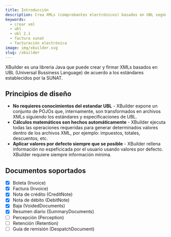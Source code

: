 ```yaml
---
title: Introducción
description: Crea XMLs (comprobantes electrónicos) basados en UBL según lo requerido por la SUNAT
keywords:
  - crear xml
  - ubl
  - ubl 2.1
  - factura sunat
  - facturación electrónica
image: img/xbuilder.svg
slug: /xbuilder
---
```


XBuilder es una libreria Java que puede crear y firmar XMLs basados en UBL (Universal Bussiness Language) de acuerdo a los estándares establecidos por la SUNAT.

## Principios de diseño

- **No requieres conocimientos del estandar UBL** -
  XBuilder expone un conjunto de POJOs que, internamente, son transformados en archivos XMLs siguiendo los estándares y especificaciones de UBL.
- **Cálculos matemáticos son hechos automáticamente** -
  XBuilder ejecuta todas las operaciones requeridas para generar determinados valores dentro de los archivos XML, por ejemplo: impuestos, totales, descuentos, etc.
- **Aplicar valores por defecto siempre que se posible** - XBuilder rellena información no espeficicada por el usuario usando valores por defecto. XBuilder requiere siempre información mínima.

## Documentos soportados

- [x] Boleta (Invoice)
- [x] Factura (Invoice)
- [x] Nota de crédito (CreditNote)
- [x] Nota de débito (DebitNote)
- [x] Baja (VoidedDocuments)
- [x] Resumen diario (SummaryDocuments)
- [ ] Percepción (Perception)
- [ ] Retención (Retention)
- [ ] Guía de remisión (DespatchDocument)
